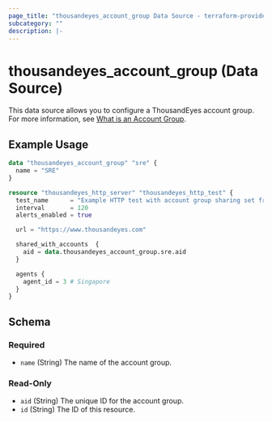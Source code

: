 ```yaml
---
page_title: "thousandeyes_account_group Data Source - terraform-provider-thousandeyes"
subcategory: ""
description: |-
---
```


# thousandeyes_account_group (Data Source)

This data source allows you to configure a ThousandEyes account group. For more information, see [What is an Account Group](https://docs.thousandeyes.com/product-documentation/user-management/account-groups/what-is-an-account-group).

## Example Usage

```terraform
data "thousandeyes_account_group" "sre" {
  name = "SRE"
}

resource "thousandeyes_http_server" "thousandeyes_http_test" {
  test_name      = "Example HTTP test with account group sharing set from Terraform provider"
  interval       = 120
  alerts_enabled = true

  url = "https://www.thousandeyes.com"

  shared_with_accounts  {
    aid = data.thousandeyes_account_group.sre.aid
  }

  agents {
    agent_id = 3 # Singapore
  }
}
```

<!-- schema generated by tfplugindocs -->
## Schema

### Required

- `name` (String) The name of the account group.

### Read-Only

- `aid` (String) The unique ID for the account group.
- `id` (String) The ID of this resource.


